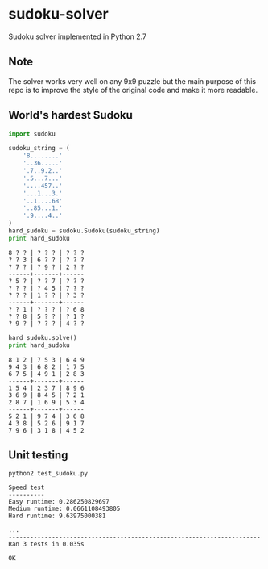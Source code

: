 # sudoku-solver

Sudoku solver implemented in Python 2.7

## Note

The solver works very well on any 9x9 puzzle but the main purpose of this repo is to improve the style of the original code and make it more readable.

## World's hardest Sudoku

```python
import sudoku

sudoku_string = (
    '8........'
    '..36.....'
    '.7..9.2..'
    '.5...7...'
    '....457..'
    '...1...3.'
    '..1....68'
    '..85...1.'
    '.9....4..'
)
hard_sudoku = sudoku.Sudoku(sudoku_string)
print hard_sudoku
```

```
8 ? ? | ? ? ? | ? ? ?
? ? 3 | 6 ? ? | ? ? ?
? 7 ? | ? 9 ? | 2 ? ?
------+-------+------
? 5 ? | ? ? 7 | ? ? ?
? ? ? | ? 4 5 | 7 ? ?
? ? ? | 1 ? ? | ? 3 ?
------+-------+------
? ? 1 | ? ? ? | ? 6 8
? ? 8 | 5 ? ? | ? 1 ?
? 9 ? | ? ? ? | 4 ? ?
```

```python
hard_sudoku.solve()
print hard_sudoku
```

```
8 1 2 | 7 5 3 | 6 4 9
9 4 3 | 6 8 2 | 1 7 5
6 7 5 | 4 9 1 | 2 8 3
------+-------+------
1 5 4 | 2 3 7 | 8 9 6
3 6 9 | 8 4 5 | 7 2 1
2 8 7 | 1 6 9 | 5 3 4
------+-------+------
5 2 1 | 9 7 4 | 3 6 8
4 3 8 | 5 2 6 | 9 1 7
7 9 6 | 3 1 8 | 4 5 2
```

## Unit testing

```
python2 test_sudoku.py
```

```
Speed test
----------
Easy runtime: 0.286250829697
Medium runtime: 0.0661108493805
Hard runtime: 9.63975000381

...
----------------------------------------------------------------------
Ran 3 tests in 0.035s

OK
```
